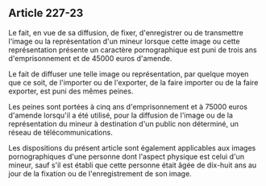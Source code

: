 Article 227-23
----
Le fait, en vue de sa diffusion, de fixer, d'enregistrer ou de transmettre
l'image ou la représentation d'un mineur lorsque cette image ou cette
représentation présente un caractère pornographique est puni de trois ans
d'emprisonnement et de 45000 euros d'amende.

Le fait de diffuser une telle image ou représentation, par quelque moyen que ce
soit, de l'importer ou de l'exporter, de la faire importer ou de la faire
exporter, est puni des mêmes peines.

Les peines sont portées à cinq ans d'emprisonnement et à 75000 euros d'amende
lorsqu'il a été utilisé, pour la diffusion de l'image ou de la représentation du
mineur à destination d'un public non déterminé, un réseau de télécommunications.

Les dispositions du présent article sont également applicables aux images
pornographiques d'une personne dont l'aspect physique est celui d'un mineur,
sauf s'il est établi que cette personne était âgée de dix-huit ans au jour de la
fixation ou de l'enregistrement de son image.
